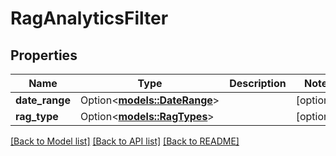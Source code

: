 # RagAnalyticsFilter

## Properties

Name | Type | Description | Notes
------------ | ------------- | ------------- | -------------
**date_range** | Option<[**models::DateRange**](DateRange.md)> |  | [optional]
**rag_type** | Option<[**models::RagTypes**](RagTypes.md)> |  | [optional]

[[Back to Model list]](../README.md#documentation-for-models) [[Back to API list]](../README.md#documentation-for-api-endpoints) [[Back to README]](../README.md)


